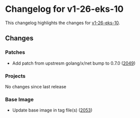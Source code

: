 # Changelog for v1-26-eks-10

This changelog highlights the changes for [v1-26-eks-10](https://github.com/aws/eks-distro/tree/v1-26-eks-10).

## Changes

### Patches
* Add patch from upstresm  golang/x/net bump to 0.7.0 ([2049](https://github.com/aws/eks-distro/pull/2049))

### Projects
No changes since last release

### Base Image
* Update base image in tag file(s) ([2053](https://github.com/aws/eks-distro/pull/2053))


